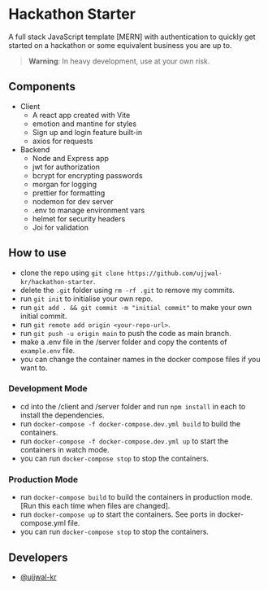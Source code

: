 # Hackathon Starter

A full stack JavaScript template [MERN] with authentication to quickly get started on a hackathon or some equivalent business you are up to.

> **Warning**:
In heavy development, use at your own risk.

## Components

- Client
    - A react app created with Vite
    - emotion and mantine for styles
    - Sign up and login feature built-in
    - axios for requests
- Backend
    - Node and Express app
    - jwt for authorization
    - bcrypt for encrypting passwords
    - morgan for logging
    - prettier for formatting
    - nodemon for dev server
    - .env to manage environment vars
    - helmet for security headers
    - Joi for validation
    
## How to use

- clone the repo using `git clone https://github.com/ujjwal-kr/hackathon-starter`.
- delete the `.git` folder using `rm -rf .git` to remove my commits.
- run `git init` to initialise your own repo.
- run `git add . && git commit -m "initial commit"` to make your own initial commit.
- run `git remote add origin <your-repo-url>`.
- run `git push -u origin main` to push the code as main branch.
- make a .env file in the /server folder and copy the contents of `example.env` file.
- you can change the container names in the docker compose files if you want to. 

### Development Mode
 - cd into the /client and /server folder and run `npm install` in each to install the dependencies.
 - run `docker-compose -f docker-compose.dev.yml build` to build the containers.
 - run `docker-compose -f docker-compose.dev.yml up` to start the containers in watch mode.
 - you can run `docker-compose stop` to stop the containers.

### Production Mode
- run `docker-compose build` to build the containers in production mode. [Run this each time when files are changed].
- run `docker-compose up` to start the containers. See ports in docker-compose.yml file.
 - you can run `docker-compose stop` to stop the containers.
 
## Developers
 - [@ujjwal-kr](https://github.com/ujjwal-kr)
